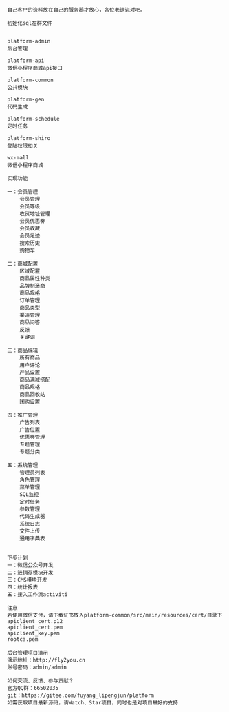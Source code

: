     自己客户的资料放在自己的服务器才放心，各位老铁说对吧。

    初始化sql在群文件


    platform-admin 
    后台管理

    platform-api 
    微信小程序商城api接口

    platform-common 
    公共模块

    platform-gen 
    代码生成

    platform-schedule 
    定时任务

    platform-shiro 
    登陆权限相关

    wx-mall 
    微信小程序商城

    实现功能

    一：会员管理
        会员管理
        会员等级
        收货地址管理
        会员优惠劵
        会员收藏
        会员足迹
        搜索历史
        购物车

    二：商城配置
        区域配置
        商品属性种类
        品牌制造商
        商品规格
        订单管理
        商品类型
        渠道管理
        商品问答
        反馈
        关键词

    三：商品编辑
        所有商品
        用户评论
        产品设置
        商品满减搭配
        商品规格
        商品回收站
        团购设置

    四：推广管理
        广告列表
        广告位置
        优惠劵管理
        专题管理
        专题分类

    五：系统管理
        管理员列表
        角色管理
        菜单管理
        SQL监控
        定时任务
        参数管理
        代码生成器
        系统日志
        文件上传
        通用字典表


    下步计划
    一：微信公众号开发
    二：进销存模块开发
    三：CMS模块开发
    四：统计报表
    五：接入工作流activiti

    注意
    若使用微信支付，请下载证书放入platform-common/src/main/resources/cert/目录下
    apiclient_cert.p12
    apiclient_cert.pem
    apiclient_key.pem
    rootca.pem
    
    后台管理项目演示
    演示地址：http://fly2you.cn
    账号密码：admin/admin
    
    如何交流、反馈、参与贡献？
    官方QQ群：66502035
    git：https://gitee.com/fuyang_lipengjun/platform
    如需获取项目最新源码，请Watch、Star项目，同时也是对项目最好的支持
